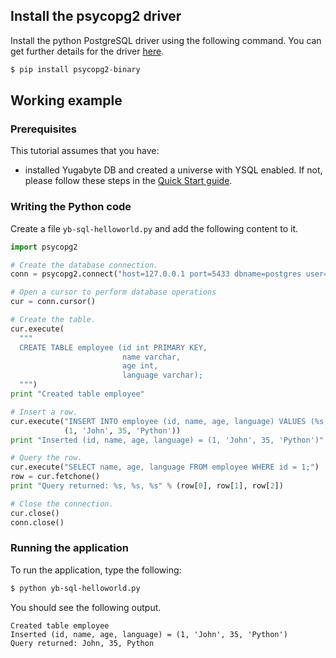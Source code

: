 
## Install the psycopg2 driver

Install the python PostgreSQL driver using the following command. You can get further details for the driver [here](https://pypi.org/project/psycopg2/).

```sh
$ pip install psycopg2-binary
```

## Working example

### Prerequisites

This tutorial assumes that you have:

- installed Yugabyte DB and created a universe with YSQL enabled. If not, please follow these steps in the [Quick Start guide](../../../quick-start/explore-ysql/).

### Writing the Python code

Create a file `yb-sql-helloworld.py` and add the following content to it.

```python
import psycopg2

# Create the database connection.
conn = psycopg2.connect("host=127.0.0.1 port=5433 dbname=postgres user=postgres password=postgres")

# Open a cursor to perform database operations
cur = conn.cursor()

# Create the table.
cur.execute(
  """
  CREATE TABLE employee (id int PRIMARY KEY,
                         name varchar,
                         age int,
                         language varchar);
  """)
print "Created table employee"

# Insert a row.
cur.execute("INSERT INTO employee (id, name, age, language) VALUES (%s, %s, %s, %s)",
            (1, 'John', 35, 'Python'))
print "Inserted (id, name, age, language) = (1, 'John', 35, 'Python')"

# Query the row.
cur.execute("SELECT name, age, language FROM employee WHERE id = 1;")
row = cur.fetchone()
print "Query returned: %s, %s, %s" % (row[0], row[1], row[2])

# Close the connection.
cur.close()
conn.close()
```

### Running the application

To run the application, type the following:

```sh
$ python yb-sql-helloworld.py
```

You should see the following output.

```
Created table employee
Inserted (id, name, age, language) = (1, 'John', 35, 'Python')
Query returned: John, 35, Python
```
